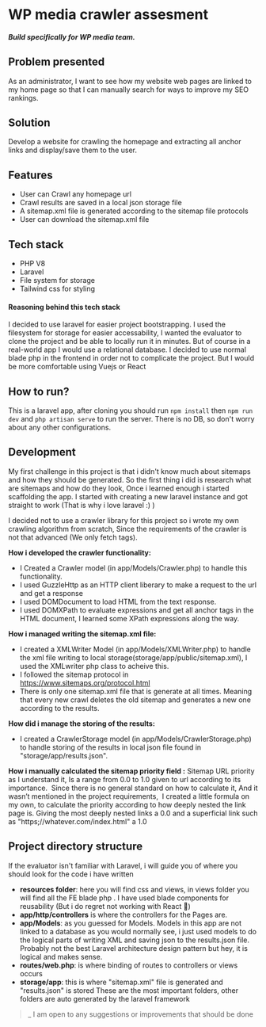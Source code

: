 # WP media crawler assesment 
##### Build specifically for WP media team.

## Problem presented
As an administrator, I want to see how my website web pages are linked to my home page so that I can manually search for ways to improve my SEO rankings.

## Solution
Develop a website for crawling the homepage and extracting all anchor links and display/save them to the user.

## Features
- User can Crawl any homepage url
- Crawl results are saved in a local json storage file
- A sitemap.xml file is generated according to the sitemap file protocols
- User can download the sitemap.xml file

## Tech stack
- PHP V8
- Laravel
- File system for storage
- Tailwind css for styling

#### Reasoning behind this tech stack
I decided to use laravel for easier project bootstrapping. 
I used the filesystem for storage for easier accessability, I wanted the evaluator to clone the project and be able to locally run it in minutes. But of course in a real-world app I would use a relational database.
I decided to use normal blade php in the frontend in order not to complicate the project. But I would be more comfortable using Vuejs or React

## How to run?
This is a laravel app, after cloning you should run ``npm install`` then ``npm run dev`` and ``php artisan serve`` to run the server.
There is no DB, so don't worry about any other configurations.

## Development
My first challenge in this project is that i didn't know much about sitemaps and how they should be generated. So the first thing i did is research what are sitemaps and how do they look, Once i learned enough i started scaffolding the app. I started with creating a new laravel instance and got straight to work (That is why i love laravel :) )

I decided not to use a crawler library for this project so i wrote my own crawling algorithm from scratch, Since the requirements of the crawler is not that advanced (We only fetch <a> tags).

**How i developed the crawler functionality:**
- I Created a Crawler model (in app/Models/Crawler.php) to handle this functionality.
- I used GuzzleHttp as an HTTP client liberary to make a request to the url and get a response
- I used DOMDocument to load HTML from the text response.
- I used DOMXPath to evaluate expressions and get all anchor tags in the HTML document, I learned some XPath expressions along the way.

**How i managed writing the sitemap.xml file:**
- I created a XMLWriter Model (in app/Models/XMLWriter.php) to handle the xml file writing to local storage(storage/app/public/sitemap.xml), I used the XMLwriter php class to acheive this.
- I followed the sitemap protocol in https://www.sitemaps.org/protocol.html
- There is only one sitemap.xml file that is generate at all times. Meaning that every new crawl deletes the old sitemap and generates a new one according to the results.

**How did i manage the storing of the results:**
- I created a CrawlerStorage model (in app/Models/CrawlerStorage.php) to handle storing of the results in local json file found in "storage/app/results.json". 

**How i manually calculated the sitemap priority field :**
Sitemap URL priority as I understand it, Is a range from 0.0 to 1.0 given to url according to its importance. 
Since there is no general standard on how to calculate it, And it wasn’t mentioned in the project requirements,  I created a little formula on my own, to calculate the priority according to how deeply nested the link page is. 
Giving the most deeply nested links a 0.0 and a superficial link such as "https;//whatever.com/index.html" a 1.0

## Project directory structure
If the evaluator isn't familiar with Laravel, i will guide you of where you should look for the code i have written
- **resources folder**: here you will find css and views, in views folder you will find all the FE blade php . I have used blade components for reusability (But i do regret not working with React :grimacing:)
- **app/http/controllers** is where the controllers for the Pages are.
- **app/Models**: as you guessed for Models. Models in this app are not linked to a database as you would normally see, i just used models to do the logical parts of writing XML and saving json to the results.json file. Probably not the best Laravel architecture design pattern but hey, it is logical and makes sense.
- **routes/web.php**: is where binding of routes to controllers or views occurs
- **storage/app**: this is where "sitemap.xml" file is generated and "results.json" is stored 
These are the most important folders, other folders are auto generated by the laravel framework


> _ I am open to any suggestions or improvements that should be done
